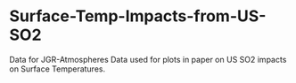 # Surface-Temp-Impacts-from-US-SO2

Data for JGR-Atmospheres 
Data used for plots in paper on US SO2 impacts on Surface Temperatures.

